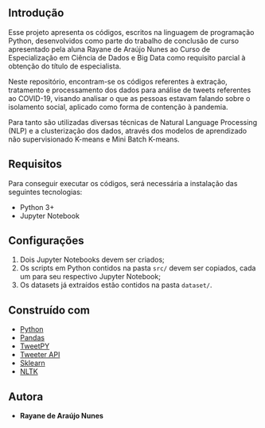 ## Introdução
Esse projeto apresenta os códigos, escritos na linguagem de programação Python, desenvolvidos como parte do trabalho de conclusão de curso apresentado pela aluna Rayane de Araújo Nunes ao Curso de Especialização em Ciência de Dados e Big Data como requisito parcial à obtenção do título de especialista. 

Neste repositório, encontram-se os códigos referentes à extração, tratamento e processamento dos dados para análise de tweets referentes ao COVID-19, visando analisar o que as pessoas estavam falando sobre o isolamento social, aplicado como forma de contenção à pandemia.

Para tanto são utilizadas diversas técnicas de Natural Language Processing (NLP) e a clusterização dos dados, através dos modelos de aprendizado não supervisionado K-means e Mini Batch K-means.

## Requisitos
Para conseguir executar os códigos, será necessária a instalação das seguintes tecnologias:
- Python 3+
- Jupyter Notebook

## Configurações
1. Dois Jupyter Notebooks devem ser criados;
2. Os scripts em Python contidos na pasta ```src/``` devem ser copiados, cada um para seu respectivo Jupyter Notebook;
3. Os datasets já extraídos estão contidos na pasta ```dataset/```.

## Construído com

* [Python](https://www.python.org/) 
* [Pandas](https://pandas.pydata.org/)
* [TweetPY](https://www.tweepy.org/)
* [Tweeter API](https://developer.twitter.com/en)
* [Sklearn](https://scikit-learn.org/stable/)
* [NLTK](https://www.nltk.org/)

## Autora

* **Rayane de Araújo Nunes**